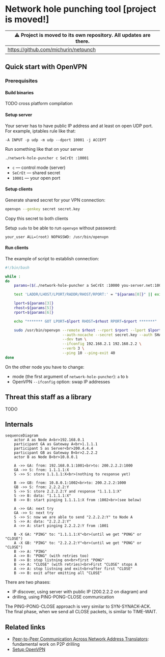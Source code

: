 # Network hole punching tool [project is moved!]

| :warning: Project is moved to its own repository. All updates are there. |
| --- |
| https://github.com/michurin/netpunch |

## Quick start with OpenVPN

### Prerequisites

#### Build binaries

TODO cross platform compilation

#### Setup server

Your server has to have public IP address and
at least on open UDP port. For example, iptables rule like that:

```
-A INPUT -p udp -m udp --dport 10001 -j ACCEPT
```

Run something like that on your server

```sh
./network-hole-puncher c SeCrEt :10001
```

- `c` — control mode (server)
- `SeCrEt` — shared secret
- `10001` — your open port

#### Setup clients

Generate shared secret for your VPN connection:

```sh
openvpn --genkey secret secret.key
```

Copy this secret to both clients

Setup `sudo` to be able to run `openvpn` without password:

```
your_user ALL=(root) NOPASSWD: /usr/bin/openvpn
```

#### Run clients

The example of script to establish connection:

```sh
#!/bin/bash

while :
do
    params=($(./network-hole-puncher a SeCrEt :10000 you-server.net:10001))

    test 'LADDR/LHOST/LPORT/RADDR/RHOST/RPORT:' = "${params[0]}" || exit 1

    lport=${params[3]}
    rhost=${params[5]}
    rport=${params[6]}

    echo "******* GOT LPORT=$lport RHOST=$rhost RPORT=$rport *******"

    sudo /usr/bin/openvpn --remote $rhost --rport $rport --lport $lport --proto udp \
                          --auth-nocache --secret secret.key --auth SHA256 --cipher AES-256-CBC \
                          --dev tun \
                          --ifconfig 192.168.2.1 192.168.2.2 \
                          --verb 3 \
                          --ping 10 --ping-exit 40
done
```

On the other node you have to change:

- mode (the first argument of `network-hole-puncher`): `a` to `b`
- OpenVPN `--ifconfig` option: swap IP addresses

## Threat this staff as a library

TODO

## Internals

```mermaid
sequenceDiagram
    actor A as Node A<br>192.168.0.1
    participant GA as Gateway A<br>1.1.1.1
    participant S as Server<br>200.4.4.4
    participant GB as Gateway B<br>2.2.2.2
    actor B as Node B<br>10.8.0.1

    A ->> GA: from: 192.168.0.1:1001<br>to: 200.2.2.2:1000
    GA ->> S: from: 1.1.1.1:X
    S ->> S: store 1.1.1.1:X<br>(nothing to response yet)

    B ->> GB: from: 10.8.0.1:1002<br>to: 200.2.2.2:1000
    GB ->> S: from: 2.2.2.2:Y
    S ->> S: store 2.2.2.2:Y and response "1.1.1.1:X"
    S ->> B: data: "1.1.1.1:X"
    B ->> B: start pinging 1.1.1.1:X from :1002<br>(see below)

    A ->> GA: next try
    GA ->> S: next try
    S ->> S: now we are able to send "2.2.2.2:Y" to Node A
    S ->> A: data: "2.2.2.2:Y"
    A ->> A: start pinging 2.2.2.2:Y from :1001

    B -X GA: "PING" to: "1.1.1.1:X"<br>(until we get "PONG" or "CLOSE")
    A -X GB: "PING" to: "2.2.2.2:Y"<br>(until we get "PONG" or "CLOSE")
    B ->> A: "PING"
    A ->> B: "PONG" (with retries too)
    B ->> B: stop listning on<br>first "PONG"
    B ->> A: "CLOSE" (with retries)<br>First "CLOSE" stops A
    A ->> A: stop listning and exit<br>after first "CLOSE"
    B ->> B: exit after emitting all "CLOSE"
```

There are two phases:

- IP discover, using server with public IP (200.2.2.2 on diagram) and
- drilling, using PING-PONG-CLOSE communication

The PING-PONG-CLOSE approach is very similar to SYN-SYNACK-ACK. The
final phase, when we send all CLOSE packets, is similar to TIME-WAIT.

## Related links

- [Peer-to-Peer Communication Across Network Address Translators](https://bford.info/pub/net/p2pnat/): fundamental work on P2P drilling
- [Setup OpenVPN](https://ubuntu.com/server/docs/service-openvpn)
